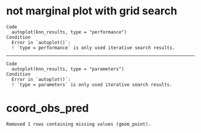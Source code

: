 # not marginal plot with grid search

    Code
      autoplot(knn_results, type = "performance")
    Condition
      Error in `autoplot()`:
      ! `type = performance` is only used iterative search results.

---

    Code
      autoplot(knn_results, type = "parameters")
    Condition
      Error in `autoplot()`:
      ! `type = parameters` is only used iterative search results.

# coord_obs_pred

    Removed 1 rows containing missing values (geom_point).

